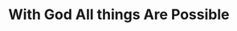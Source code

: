 ---
title: "With God All things Are Possible"
url: /ganta/with-god-all-things-are-possible-ganta-main-street/
shop: Lebensmittel
---